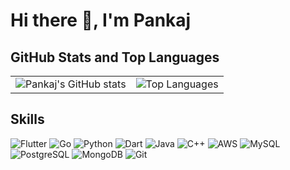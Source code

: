 # Hi there 👋, I'm Pankaj

<!--
## About Me

I'm a passionate developer with a keen interest in creating efficient and scalable solutions. My journey in the tech world has been driven by curiosity and a desire to build innovative applications. I thrive in collaborative environments and love to share my knowledge with the community.

- 🌱 I’m currently learning **Advanced JavaScript and Cloud Computing**
- 💬 Ask me about **Python, JavaScript, and DevOps**
- 📫 How to reach me: [Email](mailto:pnkj-antino@example.com)
- ⚡ Fun fact: I love to solve puzzles and play chess in my free time. -->

## GitHub Stats and Top Languages

<table>
  <tr>
    <td>
      <img src="https://github-readme-stats.vercel.app/api?username=pnkjvrm&show_icons=true&theme=radical" alt="Pankaj's GitHub stats"/>
    </td>
    <td>
      <img src="https://github-readme-stats.vercel.app/api/top-langs/?username=pnkjvrm&layout=compact&theme=radical" alt="Top Languages"/>
    </td>
  </tr>
</table>

## Skills

![Flutter](https://img.shields.io/badge/Flutter-02569B?style=for-the-badge&logo=flutter&logoColor=white)
![Go](https://img.shields.io/badge/Go-00ADD8?style=for-the-badge&logo=go&logoColor=white)
![Python](https://img.shields.io/badge/Python-3776AB?style=for-the-badge&logo=python&logoColor=white)
![Dart](https://img.shields.io/badge/Dart-0175C2?style=for-the-badge&logo=dart&logoColor=white)
![Java](https://img.shields.io/badge/Java-007396?style=for-the-badge&logo=java&logoColor=white)
![C++](https://img.shields.io/badge/C++-00599C?style=for-the-badge&logo=cplusplus&logoColor=white)
![AWS](https://img.shields.io/badge/AWS-232F3E?style=for-the-badge&logo=amazon-aws&logoColor=white)
![MySQL](https://img.shields.io/badge/MySQL-4479A1?style=for-the-badge&logo=mysql&logoColor=white)
![PostgreSQL](https://img.shields.io/badge/PostgreSQL-336791?style=for-the-badge&logo=postgresql&logoColor=white)
![MongoDB](https://img.shields.io/badge/MongoDB-47A248?style=for-the-badge&logo=mongodb&logoColor=white)
![Git](https://img.shields.io/badge/Git-F05032?style=for-the-badge&logo=git&logoColor=white)




